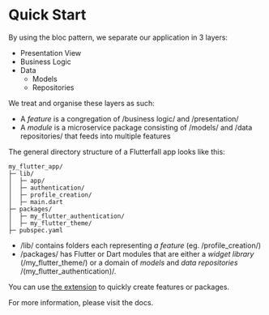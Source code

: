 # Quick Start
By using the bloc pattern, we separate our application in 3 layers:
* Presentation View
* Business Logic
* Data
	* Models
	* Repositories

We treat and organise these layers as such:
* A *feature* is a congregation of /business logic/ and /presentation/
* A *module* is a microservice package consisting of /models/ and /data repositories/ that feeds into multiple features

The general directory structure of a Flutterfall app looks like this:

```
my_flutter_app/
├─ lib/
│  ├─ app/
│  ├─ authentication/
│  ├─ profile_creation/
│  ├─ main.dart
├─ packages/
│  ├─ my_flutter_authentication/
│  ├─ my_flutter_theme/
├─ pubspec.yaml
```

* /lib/ contains folders each representing *a feature* (eg. /profile_creation/)
* /packages/ has Flutter or Dart modules that are either a *widget library* (/my_flutter_theme/) or a domain of *models* and *data repositories* /(my_flutter_authentication)/.

You can use [the extension](https://github.com/nathanielxd/flutterfall/master/extensions/vscode) to quickly create features or packages.

For more information, please visit the docs.